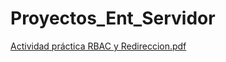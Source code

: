 # Proyectos_Ent_Servidor
[Actividad práctica RBAC y Redireccion.pdf](https://github.com/user-attachments/files/17466765/Actividad.practica.RBAC.y.Redireccion.pdf)
